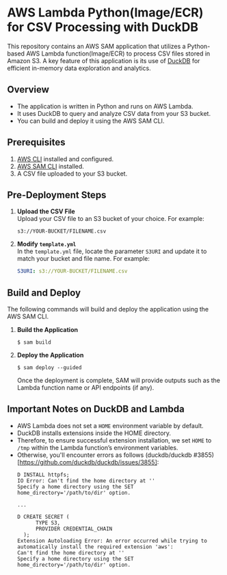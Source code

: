 # AWS Lambda Python(Image/ECR) for CSV Processing with DuckDB

This repository contains an AWS SAM application that utilizes a Python-based AWS Lambda function(Image/ECR) to process CSV files stored in Amazon S3. A key feature of this application is its use of [DuckDB](https://duckdb.org/) for efficient in-memory data exploration and analytics.

## Overview

- The application is written in Python and runs on AWS Lambda.
- It uses DuckDB to query and analyze CSV data from your S3 bucket.
- You can build and deploy it using the AWS SAM CLI.

## Prerequisites

1. [AWS CLI](https://docs.aws.amazon.com/cli/latest/userguide/getting-started-install.html) installed and configured.
2. [AWS SAM CLI](https://docs.aws.amazon.com/serverless-application-model/latest/developerguide/install-sam-cli.html) installed.
3. A CSV file uploaded to your S3 bucket.

## Pre-Deployment Steps

1. **Upload the CSV File**  
   Upload your CSV file to an S3 bucket of your choice. For example:
   ```
   s3://YOUR-BUCKET/FILENAME.csv
   ```
2. **Modify `template.yml`**  
   In the `template.yml` file, locate the parameter `S3URI` and update it to match your bucket and file name. For example:
   ```yaml
   S3URI: s3://YOUR-BUCKET/FILENAME.csv
   ```

## Build and Deploy

The following commands will build and deploy the application using the AWS SAM CLI.

1. **Build the Application**  
   ```
   $ sam build
   ```

2. **Deploy the Application**  
   ```
   $ sam deploy --guided
   ```
   Once the deployment is complete, SAM will provide outputs such as the Lambda function name or API endpoints (if any).

## Important Notes on DuckDB and Lambda

- AWS Lambda does not set a `HOME` environment variable by default.
- DuckDB installs extensions inside the HOME directory.
- Therefore, to ensure successful extension installation, we set `HOME` to `/tmp` within the Lambda function’s environment variables.
- Otherwise, you'll encounter errors as follows (duckdb/duckdb #3855)[https://github.com/duckdb/duckdb/issues/3855]:
    ```
    D INSTALL httpfs;
    IO Error: Can't find the home directory at ''
    Specify a home directory using the SET home_directory='/path/to/dir' option.

    ...

    D CREATE SECRET (
          TYPE S3,
          PROVIDER CREDENTIAL_CHAIN
      );
    Extension Autoloading Error: An error occurred while trying to automatically install the required extension 'aws':
    Can't find the home directory at ''
    Specify a home directory using the SET home_directory='/path/to/dir' option.
    ```
